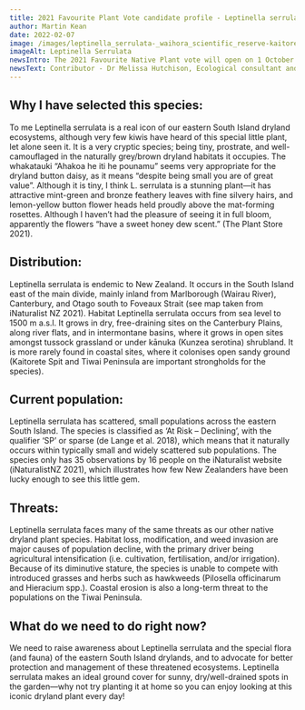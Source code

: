 ```yaml
---
title: 2021 Favourite Plant Vote candidate profile - Leptinella serrulata
author: Martin Kean
date: 2022-02-07
image: /images/leptinella_serrulata-_waihora_scientific_reserve-kaitorete_spit.jpg
imageAlt: Leptinella Serrulata
newsIntro: The 2021 Favourite Native Plant vote will open on 1 October and run for 1 month. In the lead up to the return of this popular vote, NZPCN committee members are profiling some of the plants which they feel need a little more love. For the full article with all the images see issue 210 of Trilepidea.
newsText: Contributor - Dr Melissa Hutchison, Ecological consultant and NZPCN committee member, lover of lichens and dryland ecosystems. Favourite plant candidate - Leptinella serrulata, dryland button daisy.
---
```


## Why I have selected this species: 
To me Leptinella serrulata is a real icon of our eastern South Island dryland ecosystems, although very few kiwis have heard of this special little plant, let alone seen it. It is a very cryptic species; being tiny, prostrate, and well-camouflaged in the naturally grey/brown dryland habitats it occupies. The whakatauki “Ahakoa he iti he pounamu” seems very appropriate for the dryland button daisy, as it means “despite being small you are of great value”. Although it is tiny, I think L. serrulata is a stunning plant—it has attractive mint-green and bronze feathery leaves with fine silvery hairs, and lemon-yellow button flower heads held proudly above the mat-forming rosettes. Although I haven’t had the pleasure of seeing it in full bloom, apparently the flowers “have a sweet honey dew scent.” (The Plant Store 2021).


## Distribution: 
Leptinella serrulata is endemic to New Zealand. It occurs in the South Island east of the main divide, mainly inland from Marlborough (Wairau River), Canterbury, and Otago south to Foveaux Strait (see map taken from iNaturalist NZ 2021). Habitat Leptinella serrulata occurs from sea level to 1500 m a.s.l. It grows in dry, free-draining sites on the Canterbury Plains, along river flats, and in intermontane basins, where it grows in open sites amongst tussock grassland or under kānuka (Kunzea serotina) shrubland. It is more rarely found in coastal sites, where it colonises open sandy ground (Kaitorete Spit and Tiwai Peninsula are important strongholds for the species).

## Current population: 
Leptinella serrulata has scattered, small populations across the eastern South Island. The species is classified as ‘At Risk – Declining’, with the qualifier ‘SP’ or sparse (de Lange et al. 2018), which means that it naturally occurs within typically small and widely scattered sub populations. The species only has 35 observations by 16 people on the iNaturalist website (iNaturalistNZ 2021), which illustrates how few New Zealanders have been lucky enough to see this little gem.

## Threats: 
Leptinella serrulata faces many of the same threats as our other native dryland plant species. Habitat loss, modification, and weed invasion are major causes of population decline, with the primary driver being agricultural intensification (i.e. cultivation, fertilisation, and/or irrigation). Because of its diminutive stature, the species is unable to compete with introduced grasses and herbs such as hawkweeds (Pilosella officinarum and Hieracium spp.). Coastal erosion is also a long-term threat to the populations on the Tiwai Peninsula.

## What do we need to do right now? 
We need to raise awareness about Leptinella serrulata and the special flora (and fauna) of the eastern South Island drylands, and to advocate for better protection and management of these threatened ecosystems. Leptinella serrulata makes an ideal ground cover for sunny, dry/well-drained spots in the garden—why not try planting it at home so you can enjoy looking at this iconic dryland plant every day!